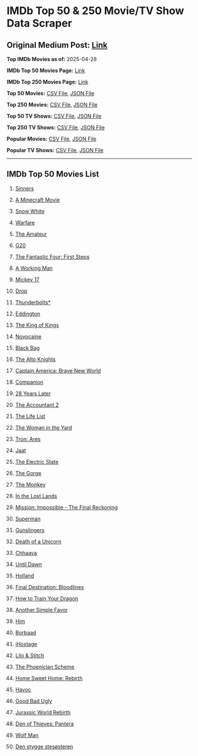 # IMDb Top 50 & 250 Movie/TV Show Data Scraper

## Original Medium Post: [Link](https://medium.com/@nishantsahoo/which-movie-should-i-watch-5c83a3c0f5b1)

**Top IMDb Movies as of:** 2025-04-28

**IMDb Top 50 Movies Page:** [Link](https://www.imdb.com/search/title/?title_type=feature&release_date=2025-01-01,2025-12-31)

**IMDb Top 250 Movies Page:** [Link](https://www.imdb.com/chart/top/)

**Top 50 Movies:** [CSV File](/data/top50/movies.csv), [JSON File](/data/top50/movies.json)

**Top 250 Movies:** [CSV File](/data/top250/movies.csv), [JSON File](/data/top250/movies.json)

**Top 50 TV Shows:** [CSV File](/data/top50/shows.csv), [JSON File](/data/top50/shows.json)

**Top 250 TV Shows:** [CSV File](/data/top250/shows.csv), [JSON File](/data/top250/shows.json)

**Popular Movies:** [CSV File](/data/popular/movies.csv), [JSON File](/data/popular/movies.json)

**Popular TV Shows:** [CSV File](/data/popular/shows.csv), [JSON File](/data/popular/shows.json)

---

## IMDb Top 50 Movies List

1. [Sinners](https://www.imdb.com/title/tt31193180/)

2. [A Minecraft Movie](https://www.imdb.com/title/tt3566834/)

3. [Snow White](https://www.imdb.com/title/tt6208148/)

4. [Warfare](https://www.imdb.com/title/tt31434639/)

5. [The Amateur](https://www.imdb.com/title/tt0899043/)

6. [G20](https://www.imdb.com/title/tt23476986/)

7. [The Fantastic Four: First Steps](https://www.imdb.com/title/tt10676052/)

8. [A Working Man](https://www.imdb.com/title/tt9150192/)

9. [Mickey 17](https://www.imdb.com/title/tt12299608/)

10. [Drop](https://www.imdb.com/title/tt32149847/)

11. [Thunderbolts\*](https://www.imdb.com/title/tt20969586/)

12. [Eddington](https://www.imdb.com/title/tt31176520/)

13. [The King of Kings](https://www.imdb.com/title/tt7967302/)

14. [Novocaine](https://www.imdb.com/title/tt29603959/)

15. [Black Bag](https://www.imdb.com/title/tt30988739/)

16. [The Alto Knights](https://www.imdb.com/title/tt21815562/)

17. [Captain America: Brave New World](https://www.imdb.com/title/tt14513804/)

18. [Companion](https://www.imdb.com/title/tt26584495/)

19. [28 Years Later](https://www.imdb.com/title/tt10548174/)

20. [The Accountant 2](https://www.imdb.com/title/tt7068946/)

21. [The Life List](https://www.imdb.com/title/tt2172954/)

22. [The Woman in the Yard](https://www.imdb.com/title/tt31314296/)

23. [Tron: Ares](https://www.imdb.com/title/tt6604188/)

24. [Jaat](https://www.imdb.com/title/tt32223398/)

25. [The Electric State](https://www.imdb.com/title/tt7766378/)

26. [The Gorge](https://www.imdb.com/title/tt13654226/)

27. [The Monkey](https://www.imdb.com/title/tt27714946/)

28. [In the Lost Lands](https://www.imdb.com/title/tt4419684/)

29. [Mission: Impossible - The Final Reckoning](https://www.imdb.com/title/tt9603208/)

30. [Superman](https://www.imdb.com/title/tt5950044/)

31. [Gunslingers](https://www.imdb.com/title/tt24850708/)

32. [Death of a Unicorn](https://www.imdb.com/title/tt28443655/)

33. [Chhaava](https://www.imdb.com/title/tt27922706/)

34. [Until Dawn](https://www.imdb.com/title/tt30955489/)

35. [Holland](https://www.imdb.com/title/tt3045628/)

36. [Final Destination: Bloodlines](https://www.imdb.com/title/tt9619824/)

37. [How to Train Your Dragon](https://www.imdb.com/title/tt26743210/)

38. [Another Simple Favor](https://www.imdb.com/title/tt20214908/)

39. [Him](https://www.imdb.com/title/tt20990442/)

40. [Borbaad](https://www.imdb.com/title/tt33305312/)

41. [iHostage](https://www.imdb.com/title/tt31181421/)

42. [Lilo & Stitch](https://www.imdb.com/title/tt11655566/)

43. [The Phoenician Scheme](https://www.imdb.com/title/tt30840798/)

44. [Home Sweet Home: Rebirth](https://www.imdb.com/title/tt29425792/)

45. [Havoc](https://www.imdb.com/title/tt14123284/)

46. [Good Bad Ugly](https://www.imdb.com/title/tt27540217/)

47. [Jurassic World Rebirth](https://www.imdb.com/title/tt31036941/)

48. [Den of Thieves: Pantera](https://www.imdb.com/title/tt8008948/)

49. [Wolf Man](https://www.imdb.com/title/tt4216984/)

50. [Den stygge stesøsteren](https://www.imdb.com/title/tt29344903/)

